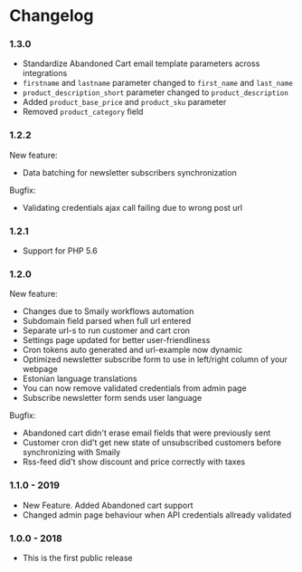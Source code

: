 # Changelog

### 1.3.0

- Standardize Abandoned Cart email template parameters across integrations
- `firstname` and `lastname` parameter changed to `first_name` and `last_name`
- `product_description_short` parameter changed to `product_description`
- Added `product_base_price` and `product_sku` parameter
- Removed `product_category` field

### 1.2.2

New feature:

- Data batching for newsletter subscribers synchronization

Bugfix:

- Validating credentials ajax call failing due to wrong post url

### 1.2.1

- Support for PHP 5.6

### 1.2.0

New feature:

- Changes due to Smaily workflows automation
- Subdomain field parsed when full url entered
- Separate url-s to run customer and cart cron
- Settings page updated for better user-friendliness
- Cron tokens auto generated and url-example now dynamic
- Optimized newsletter subscribe form to use in left/right column of your webpage
- Estonian language translations
- You can now remove validated credentials from admin page
- Subscribe newsletter form sends user language

Bugfix:

- Abandoned cart didn't erase email fields that were previously sent
- Customer cron did't get new state of unsubscribed customers before synchronizing with Smaily
- Rss-feed did't show discount and price correctly with taxes

### 1.1.0 - 2019

- New Feature. Added Abandoned cart support
- Changed admin page behaviour when API credentials allready validated

### 1.0.0 - 2018

- This is the first public release

